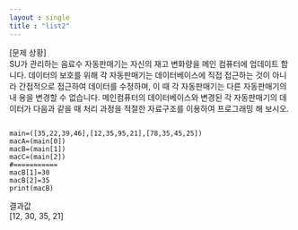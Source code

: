 ```yaml
---
layout : single
title : "list2"
---
```


[문제 상황]  
SU가 관리하는 음료수 자동판매기는 자신의 재고 변화량을 메인
컴퓨터에 업데이트 합니다. 데이터의 보호를 위해 각 자동판매기는
데이터베이스에 직접 접근하는 것이 아니라 간접적으로 접근하여
데이터를 수정하며, 이 때 각 자동판매기는 다른 자동판매기의 내
용을 변경할 수 없습니다. 메인컴퓨터의 데이터베이스와 변경된 각 자동판매기의 데이터가
다음과 같을 때 처리 과정을 적절한 자료구조를 이용하여 프로그래밍 해 보시오.

~~~

main=([35,22,39,46],[12,35,95,21],[78,35,45,25])
macA=(main[0])
macB=(main[1])
macC=(main[2])
#===========
macB[1]=30
macB[2]=35
print(macB)
~~~
결과값  
[12, 30, 35, 21]
